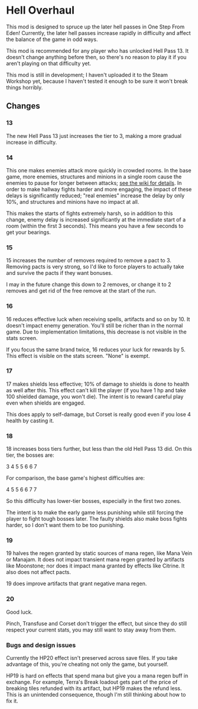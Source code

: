 # Hell Overhaul

This mod is designed to spruce up the later hell passes in One Step From Eden! Currently, the later hell passes increase rapidly in difficulty and affect the balance of the game in odd ways.

This mod is recommended for any player who has unlocked Hell Pass 13. It doesn't change anything before then, so there's no reason to play it if you aren't playing on that difficulty yet.

This mod is still in development; I haven't uploaded it to the Steam Workshop yet, because I haven't tested it enough to be sure it won't break things horribly.

## Changes

### 13
The new Hell Pass 13 just increases the tier to 3, making a more gradual increase in difficulty.

### 14
This one makes enemies attack more quickly in crowded rooms. In the base game, more enemies, structures and minions in a single room cause the enemies to pause for longer between attacks; [see the wiki for details](https://onestepfromeden.gamepedia.com/Enemies#Stagger). In order to make hallway fights harder and more engaging, the impact of these delays is significantly reduced; "real enemies" increase the delay by only 10%, and structures and minions have no impact at all.

This makes the starts of fights extremely harsh, so in addition to this change, enemy delay is increased significantly at the immediate start of a room (within the first 3 seconds). This means you have a few seconds to get your bearings.

### 15
15 increases the number of removes required to remove a pact to 3. Removing pacts is very strong, so I'd like to force players to actually take and survive the pacts if they want bonuses.

I may in the future change this down to 2 removes, or change it to 2 removes and get rid of the free remove at the start of the run.

### 16
16 reduces effective luck when receiving spells, artifacts and so on by 10. It doesn't impact enemy generation. You'll still be richer than in the normal game. Due to implementation limitations, this decrease is not visible in the stats screen.

If you focus the same brand twice, 16 reduces your luck for rewards by 5. This effect is visible on the stats screen. "None" is exempt.

### 17
17 makes shields less effective; 10% of damage to shields is done to health as well after this. This effect can't kill the player (if you have 1 hp and take 100 shielded damage, you won't die). The intent is to reward careful play even when shields are engaged.

This does apply to self-damage, but Corset is really good even if you lose 4 health by casting it.

### 18
18 increases boss tiers further, but less than the old Hell Pass 13 did. On this tier, the bosses are:

3 4 5 5 6 6 7

For comparison, the base game's highest difficulties are:

4 5 5 6 6 7 7

So this difficulty has lower-tier bosses, especially in the first two zones.

The intent is to make the early game less punishing while still forcing the player to fight tough bosses later. The faulty shields also make boss fights harder, so I don't want them to be too punishing.

### 19
19 halves the regen granted by static sources of mana regen, like Mana Vein or Manajam. It does not impact transient mana regen granted by artifacts like Moonstone; nor does it impact mana granted by effects like Citrine. It also does not affect pacts.

19 does improve artifacts that grant negative mana regen.

### 20
Good luck.

Pinch, Transfuse and Corset don't trigger the effect, but since they do still respect your current stats, you may still want to stay away from them.

### Bugs and design issues

Currently the HP20 effect isn't preserved across save files. If you take advantage of this, you're cheating not only the game, but yourself.

HP19 is hard on effects that spend mana but give you a mana regen buff in exchange. For example, Terra's Break loadout gets part of the price of breaking tiles refunded with its artifact, but HP19 makes the refund less. This is an unintended consequence, though I'm still thinking about how to fix it.
